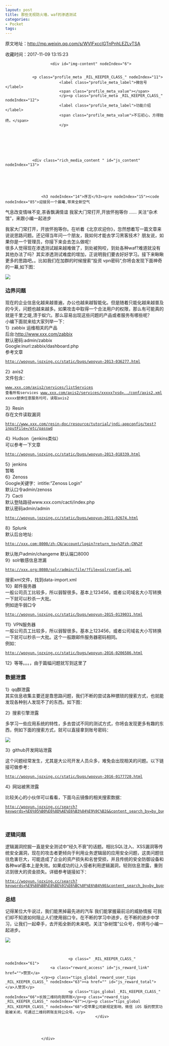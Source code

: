 ```yaml
---
layout: post
title: 那些无视防火墙，waf的渗透测试
categories:
- Pocket
tags:
---
```

原文地址：http://mp.weixin.qq.com/s/WVlFxcclGTnPnhLEZLvTSA

收藏时间：2017-11-09 13:15:23

<div  lang="zh">
            
                        <div id="img-content" nodeIndex="6">
                
                
                <p class="profile_meta _RIL_KEEPER_CLASS_" nodeIndex="11">
                            <label class="profile_meta_label">微信号</label>
                            <span class="profile_meta_value"></span>
                            </p><p class="profile_meta _RIL_KEEPER_CLASS_" nodeIndex="12">
                            <label class="profile_meta_label">功能介绍</label>
                            <span class="profile_meta_value">不忘初心，方得始终。</span>
                            </p>
                
                
                
                
                                                
                                                                
                
                <div class="rich_media_content " id="js_content" nodeIndex="13">
                    

                    

                    
                    
                    <h3 nodeIndex="14">序言</h3><pre nodeIndex="15"><code nodeIndex="85">迎接另一个晨曦,带来全新空气
气息改变情味不变,茶香飘满情谊
我家大门常打开,开放怀抱等你
......
关注“杂术馆”，来跟小编一起进步<br nodeIndex="86"></code></pre><p class=" _RIL_KEEPER_CLASS_" nodeIndex="16">我家大门常打开，开放怀抱等你。在听着《北京欢迎你》，忽然想着写一篇文章来说说思路问题。还记得当年问一个朋友，我如何才能去学习黑客技术？朋友说，如果你是一个管理员，你接下来会去怎么做呢！<br nodeIndex="87">很多人觉得现在渗透测试越来越难做了，到处被狗咬，到处各种waf?难道就没有其他办法了吗？其实渗透测试难度的增加，正说明我们要去好好学习。接下来瞅瞅更多的思路吧。。比如我们在加群的时候搜索”投资 vpn密码“,你将会发现下面神奇的一幕,如下图：<br nodeIndex="88"></p><p class=" _RIL_KEEPER_CLASS_" nodeIndex="17"><div id="RIL_IMG_1" class="RIL_IMG"><img src="/media/posts_images/2017-11-09-1953776026/1"/></div></p><h3 nodeIndex="18">边界问题</h3><p class=" _RIL_KEEPER_CLASS_" nodeIndex="19">现在的企业信息化越来越普遍，办公也越来越智能化。但是随着只能化越来越普及的今天，问题也越来越多。如果攻击中取得一个合法用户的权限，那么有可能真的就是千里之堤,溃于蚁穴。那么容易出现这些问题的产品或者服务有哪些呢？<br nodeIndex="89">小编下面就来给大家列举一下：<br nodeIndex="90">1》zabbix 运维相关的产品<br nodeIndex="91">后台:http://www.xxx.com/zabbix<br nodeIndex="92">默认密码:admin/zabbix<br nodeIndex="93">Google:inurl:zabbix/dashboard.php<br nodeIndex="94">参考文章</p><pre nodeIndex="20"><code nodeIndex="95">http://wooyun.jozxing.cc/static/bugs/wooyun-2013-036277.html</code></pre><p class=" _RIL_KEEPER_CLASS_" nodeIndex="21">2》axis2<br nodeIndex="96">文件包含：</p><pre nodeIndex="22"><code nodeIndex="97">www.xxx.com/axis2/services/listServices 查看所有services
www.xxx.com/axis2/services/xxxxx?xsd=../conf/axis2.xml xxxxx替换任意服务均可，读取axis2</code></pre><p class=" _RIL_KEEPER_CLASS_" nodeIndex="23">3》Resin<br nodeIndex="98">存在文件读取漏洞</p><pre nodeIndex="24"><code nodeIndex="99">http://www.xxx.com/resin-doc/resource/tutorial/jndi-appconfig/test?inputFile=/etc/passwd</code></pre><p class=" _RIL_KEEPER_CLASS_" nodeIndex="25">4》Hudson（jenkins类似）<br nodeIndex="100">可以参考一下文章</p><pre nodeIndex="26"><code nodeIndex="101">http://wooyun.jozxing.cc/static/bugs/wooyun-2013-018339.html</code></pre><p class=" _RIL_KEEPER_CLASS_" nodeIndex="27">5》jenkins<br nodeIndex="102">暂略<br nodeIndex="103">6》Zenoss<br nodeIndex="104">Google关键字：intitle:”Zenoss Login”<br nodeIndex="105">默认口令admin/zenoss<br nodeIndex="106">7》Cacti<br nodeIndex="107">默认登陆路径www.xxx.com/cacti/index.php<br nodeIndex="108">默认密码admin/admin</p><pre nodeIndex="28"><code nodeIndex="109">http://wooyun.jozxing.cc/static/bugs/wooyun-2011-02674.html</code></pre><p class=" _RIL_KEEPER_CLASS_" nodeIndex="29">8》Splunk<br nodeIndex="110">默认后台地址:</p><pre nodeIndex="30"><code nodeIndex="111">http://xxx.com:8000/zh-CN/account/login?return_to=%2Fzh-CN%2F</code></pre><p class=" _RIL_KEEPER_CLASS_" nodeIndex="31">默认账户admin/changeme  默认端口8000<br nodeIndex="112">9》solr敏感信息泄漏</p><pre nodeIndex="32"><code nodeIndex="113">http://xxx.org:8080/solr/admin/file/?file=solrconfig.xml</code></pre><p class=" _RIL_KEEPER_CLASS_" nodeIndex="33">搜索xml文件，找到data-import.xml<br nodeIndex="114">10》邮件服务器<br nodeIndex="115">一般公司员工比较多，所以弱智很多。基本上123456，或者公司域名大小写转换一下就可以秒杀一大批。<br nodeIndex="116">例如途牛弱口令</p><pre nodeIndex="34"><code nodeIndex="117">http://wooyun.jozxing.cc/static/bugs/wooyun-2015-0139031.html</code></pre><p class=" _RIL_KEEPER_CLASS_" nodeIndex="35">11》VPN服务器<br nodeIndex="118">一般公司员工比较多，所以弱智很多。基本上123456，或者公司域名大小写转换一下就可以秒杀一大批。这个一般跟邮件服务器密码相同。<br nodeIndex="119">例如：</p><pre nodeIndex="36"><code nodeIndex="120">http://wooyun.jozxing.cc/static/bugs/wooyun-2016-0206586.html</code></pre><p class=" _RIL_KEEPER_CLASS_" nodeIndex="37">12》等等。。。，由于篇幅问题就写到这里了</p><h3 nodeIndex="38">数据泄露</h3><p class=" _RIL_KEEPER_CLASS_" nodeIndex="39">1》qq群泄露<br nodeIndex="121">其实信息收集主要还是靠思路问题，我们不断的尝试各种猥琐的搜索方式，也就能发现各种别人发现不了的东西。如下图：</p><p class=" _RIL_KEEPER_CLASS_" nodeIndex="40"></p><p class=" _RIL_KEEPER_CLASS_" nodeIndex="41">2》搜索引擎泄露</p><p class=" _RIL_KEEPER_CLASS_" nodeIndex="42">多学习一些应用系统的特性，多去尝试不同的测试方式，你将会发现更多有趣的东西，例如下面的搜索方式，就可以直接拿到账号密码：</p><p class=" _RIL_KEEPER_CLASS_" nodeIndex="43"><div id="RIL_IMG_2" class="RIL_IMG"><img src="/media/posts_images/2017-11-09-1953776026/2"/></div></p><p class=" _RIL_KEEPER_CLASS_" nodeIndex="44">3》github开发网站泄露</p><p class=" _RIL_KEEPER_CLASS_" nodeIndex="45">这个问题经常发生，尤其是大公司开发人员众多，难免会出现相关的问题。以下链接可做参考：</p><pre nodeIndex="46"><code nodeIndex="122">http://wooyun.jozxing.cc/static/bugs/wooyun-2016-0177720.html</code></pre><p class=" _RIL_KEEPER_CLASS_" nodeIndex="47">4》网站被黑泄露</p><p class=" _RIL_KEEPER_CLASS_" nodeIndex="48">比较关心的小伙伴可以看看，下面乌云镜像的相关搜索数据：</p><pre nodeIndex="49"><code nodeIndex="123">http://wooyun.jozxing.cc/search?keywords=%E6%95%B0%E6%8D%AE%E6%B3%84%E9%9C%B2&&content_search_by=by_bugs&&search_by_html=False&&page=2</code></pre><p class=" _RIL_KEEPER_CLASS_" nodeIndex="50"><br nodeIndex="124"></p><h3 nodeIndex="51">逻辑问题</h3><p class=" _RIL_KEEPER_CLASS_" nodeIndex="52">逻辑漏洞挖掘一直是安全测试中“经久不衰”的话题。相比SQL注入、XSS漏洞等传统安全漏洞，现在的攻击者更倾向于利用业务逻辑层的应用安全问题，这类问题往往危害巨大，可能造成了企业的资产损失和名誉受损，并且传统的安全防御设备和各种waf基本上是失效。如果成功的让入侵者利用逻辑漏洞，轻则信息泄露，重则达到很大的资金损失。详细参考链接如下：</p><pre nodeIndex="53"><code nodeIndex="125">http://wooyun.jozxing.cc/search?keywords=%E9%80%BB%E8%BE%91%E6%BC%8F%E6%B4%9E&content_search_by=by_bugs</code></pre><h3 nodeIndex="54">总结</h3><p class=" _RIL_KEEPER_CLASS_" nodeIndex="55"><span nodeIndex="126">记得某位大牛说过，我们能黑掉最先进的汽车 我们能掌握最前沿的威胁情报 可我们却不知道如何阻止人们使用弱口令。在不断的学习中进步，在不断的进步中学习，让我们一起牵手，去开拓全新的未来吧。关注“杂树馆”公众号，你将与小编一起进步。</span></p><p class=" _RIL_KEEPER_CLASS_" nodeIndex="56"><span nodeIndex="127"></span></p><p class=" _RIL_KEEPER_CLASS_" nodeIndex="57"><div id="RIL_IMG_3" class="RIL_IMG"><img src="/media/posts_images/2017-11-09-1953776026/3"/></div></p><p class=" _RIL_KEEPER_CLASS_" nodeIndex="58"><span nodeIndex="128"></span><br nodeIndex="129"></p>
                </div>
                <div class="ct_mpda_wrp" id="js_sponsor_ad_area" nodeIndex="59"></div>

                
                                <p class=" _RIL_KEEPER_CLASS_" nodeIndex="61">
                        <a class="reward_access" id="js_reward_link" href="">赞赏</a>
                    </p><p class="tips_global reward_user_tips _RIL_KEEPER_CLASS_" nodeIndex="63"><a href="" id="js_reward_total"></a>人赞赏</p>
                                <p class="tips_global _RIL_KEEPER_CLASS_" nodeIndex="66">长按二维码向我转账</p><p class="reward_tips _RIL_KEEPER_CLASS_" nodeIndex="67"></p><p class="tips_global _RIL_KEEPER_CLASS_" nodeIndex="68">受苹果公司新规定影响，微信 iOS 版的赞赏功能被关闭，可通过二维码转账支持公众号。</p>
                                            </div>
                        
                        


                    </div>